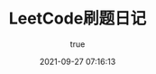 ---
pageComponent:
  name: Catalogue
  data:
    path: LeetCode刷题日记
    imgUrl: https://static.leetcode-cn.com/cn-mono-assets/production/assets/logo-dark-cn.c42314a8.svg
    description: 本章内容是博主的LeetCode刷题日记
title: LeetCode刷题日记
date: 2021-09-27 07:16:13
permalink: /pages/e43b82/
article: false
comment: false
editLink: false
author:
  name: nilu
  link: https://github.com/3232731490
---